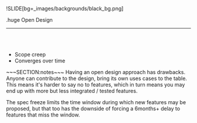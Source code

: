 !SLIDE[bg=_images/backgrounds/black_bg.png]

.huge <span class="white">Open</span> <span class="teal">Design</span>
<hr>
<span class="white">

<br/>
<br/>

* Scope creep
* Converges over time

</span>
~~~SECTION:notes~~~
Having an open design approach has drawbacks.
Anyone can contribute to the design, bring its own uses cases to the table.
This means it's harder to say no to features, which in turn means you may end up
with more but less integrated / tested features.

The spec freeze limits the time window during which new features may be
proposed, but that too has the downside of forcing a 6months+ delay to features
that miss the window.



~~~ENDSECTION~~~
